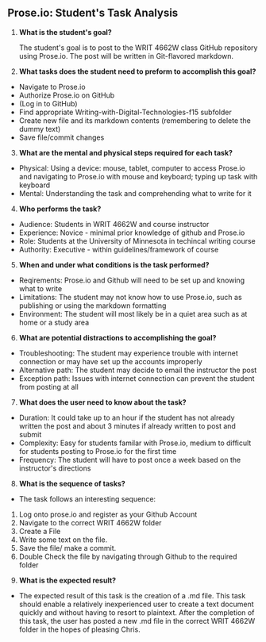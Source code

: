 ## Prose.io: Student's Task Analysis

1. **What is the student's goal?**

	The student's goal is to post to the WRIT 4662W class GitHub repository using Prose.io. The post will be written in Git-flavored markdown.

2. **What tasks does the student need to preform to accomplish this goal?**
  * Navigate to Prose.io
  * Authorize Prose.io on GitHub
  * (Log in to GitHub)
  * Find appropriate Writing-with-Digital-Technologies-f15 subfolder
  * Create new file and its markdown contents (remembering to delete the dummy text)
  * Save file/commit changes
  
3. **What are the mental and physical steps required for each task?**
  * Physical: Using a device: mouse, tablet, computer to access Prose.io and navigating to Prose.io with mouse and keyboard; typing up task with keyboard
  * Mental: Understanding the task and comprehending what to write for it 
  
4. **Who performs the task?**
  * Audience: Students in WRIT 4662W and course instructor
  * Experience: Novice - minimal prior knowledge of github and Prose.io
  * Role: Students at the University of Minnesota in techincal writing course
  * Authority: Executive - within guidelines/framework of course
  
5. **When and under what conditions is the task performed?**
  * Reqirements: Prose.io and Github will need to be set up and knowing what to write
  * Limitations: The student may not know how to use Prose.io, such as publishing or using the markdown formatting
  * Environment: The student will most likely be in a quiet area such as at home or a study area
  
6. **What are potential distractions to accomplishing the goal?**
  * Troubleshooting: The student may experience trouble with internet connection or may have set up the accounts improperly
  * Alternative path: The student may decide to email the instructor the post
  * Exception path: Issues with internet connection can prevent the student from posting at all
  
7. **What does the user need to know about the task?**
  * Duration: It could take up to an hour if the student has not already written the post and about 3 minutes if already written to post and submit
  * Complexity: Easy for students familar with Prose.io, medium to difficult for students posting to Prose.io for the first time 
  * Frequency: The student will have to post once a week based on the instructor's directions
  
8. **What is the sequence of tasks?**
* The task follows an interesting sequence:
1) Log onto prose.io and register as your Github Account
2) Navigate to the correct WRIT 4662W folder
3) Create a File
4) Write some text on the file.
5) Save the file/ make a commit. 
6) Double Check the file by navigating through Github to the required folder

9. **What is the expected result?**
* The expected result of this task is the creation of a .md file. This task should enable a relatively inexperienced user to create a text document quickly and without having to resort to plaintext. After the completion of this task, the user has posted a new .md file in the correct WRIT 4662W folder in the hopes of pleasing Chris.
